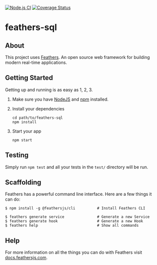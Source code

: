[![Node.js CI](https://github.com/vasylkushnir/feathers_notifications/actions/workflows/node.js.yml/badge.svg)](https://github.com/vasylkushnir/feathers_notifications/actions/workflows/node.js.yml)
[![Coverage Status](https://coveralls.io/repos/github/vasylkushnir/feathers_notifications/badge.svg?branch=main)](https://coveralls.io/github/vasylkushnir/feathers_notifications?branch=main)
# feathers-sql

> 

## About

This project uses [Feathers](http://feathersjs.com). An open source web framework for building modern real-time applications.

## Getting Started

Getting up and running is as easy as 1, 2, 3.

1. Make sure you have [NodeJS](https://nodejs.org/) and [npm](https://www.npmjs.com/) installed.
2. Install your dependencies

    ```
    cd path/to/feathers-sql
    npm install
    ```

3. Start your app

    ```
    npm start
    ```

## Testing

Simply run `npm test` and all your tests in the `test/` directory will be run.

## Scaffolding

Feathers has a powerful command line interface. Here are a few things it can do:

```
$ npm install -g @feathersjs/cli          # Install Feathers CLI

$ feathers generate service               # Generate a new Service
$ feathers generate hook                  # Generate a new Hook
$ feathers help                           # Show all commands
```

## Help

For more information on all the things you can do with Feathers visit [docs.feathersjs.com](http://docs.feathersjs.com).
